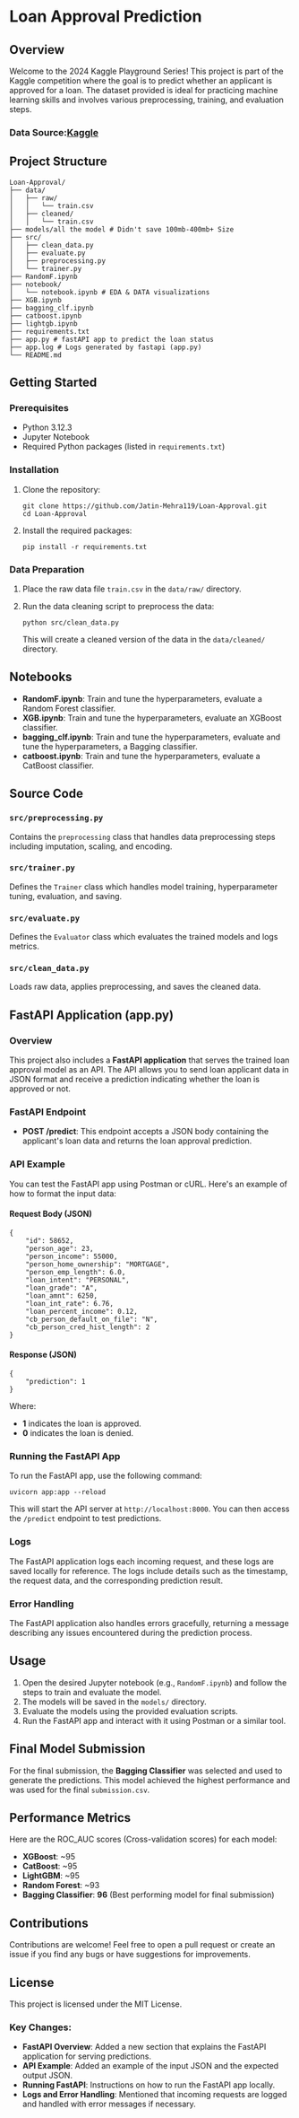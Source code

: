 # Loan Approval Prediction

## Overview

Welcome to the 2024 Kaggle Playground Series! This project is part of the Kaggle competition where the goal is to predict whether an applicant is approved for a loan. The dataset provided is ideal for practicing machine learning skills and involves various preprocessing, training, and evaluation steps.

### Data Source:[Kaggle](https://www.kaggle.com/competitions/playground-series-s4e10/data)
## Project Structure

```
Loan-Approval/
├── data/
│   ├── raw/
│   │   └── train.csv
│   ├── cleaned/
│   │   └── train.csv
├── models/all the model # Didn't save 100mb-400mb+ Size 
├── src/
│   ├── clean_data.py
│   ├── evaluate.py
│   ├── preprocessing.py
│   └── trainer.py
├── RandomF.ipynb
├── notebook/
│   └── notebook.ipynb # EDA & DATA visualizations
├── XGB.ipynb
├── bagging_clf.ipynb
├── catboost.ipynb
├── lightgb.ipynb
├── requirements.txt
├── app.py # fastAPI app to predict the loan status
├── app.log # Logs generated by fastapi (app.py)
└── README.md

```

## Getting Started

### Prerequisites

- Python 3.12.3
- Jupyter Notebook
- Required Python packages (listed in `requirements.txt`)

### Installation

1. Clone the repository:
    
    ```
    git clone https://github.com/Jatin-Mehra119/Loan-Approval.git
    cd Loan-Approval
    ```
    
2. Install the required packages:
    
    ```
    pip install -r requirements.txt
    ```

### Data Preparation

1. Place the raw data file `train.csv` in the `data/raw/` directory.
2. Run the data cleaning script to preprocess the data:
    
    ```
    python src/clean_data.py
    ```

    This will create a cleaned version of the data in the `data/cleaned/` directory.

## Notebooks

- **RandomF.ipynb**: Train and tune the hyperparameters, evaluate a Random Forest classifier.
- **XGB.ipynb**: Train and tune the hyperparameters, evaluate an XGBoost classifier.
- **bagging_clf.ipynb**: Train and tune the hyperparameters, evaluate and tune the hyperparameters, a Bagging classifier.
- **catboost.ipynb**: Train and tune the hyperparameters, evaluate a CatBoost classifier.

## Source Code

### `src/preprocessing.py`

Contains the `preprocessing` class that handles data preprocessing steps including imputation, scaling, and encoding.

### `src/trainer.py`

Defines the `Trainer` class which handles model training, hyperparameter tuning, evaluation, and saving.

### `src/evaluate.py`

Defines the `Evaluator` class which evaluates the trained models and logs metrics.

### `src/clean_data.py`

Loads raw data, applies preprocessing, and saves the cleaned data.

##  FastAPI Application (app.py)

### Overview

This project also includes a **FastAPI application** that serves the trained loan approval model as an API. The API allows you to send loan applicant data in JSON format and receive a prediction indicating whether the loan is approved or not.

### FastAPI Endpoint

- **POST /predict**: This endpoint accepts a JSON body containing the applicant's loan data and returns the loan approval prediction.

### API Example

You can test the FastAPI app using Postman or cURL. Here's an example of how to format the input data:

#### Request Body (JSON)

    {
        "id": 58652,
        "person_age": 23,
        "person_income": 55000,
        "person_home_ownership": "MORTGAGE",
        "person_emp_length": 6.0,
        "loan_intent": "PERSONAL",
        "loan_grade": "A",
        "loan_amnt": 6250,
        "loan_int_rate": 6.76,
        "loan_percent_income": 0.12,
        "cb_person_default_on_file": "N",
        "cb_person_cred_hist_length": 2
    }

#### Response (JSON)

    {
        "prediction": 1
    }

Where:

-   **1** indicates the loan is approved.
-   **0** indicates the loan is denied.

### Running the FastAPI App

To run the FastAPI app, use the following command:

    uvicorn app:app --reload 

This will start the API server at `http://localhost:8000`. You can then access the `/predict` endpoint to test predictions.

### Logs

The FastAPI application logs each incoming request, and these logs are saved locally for reference. The logs include details such as the timestamp, the request data, and the corresponding prediction result.

### Error Handling

The FastAPI application also handles errors gracefully, returning a message describing any issues encountered during the prediction process.

## Usage

1.  Open the desired Jupyter notebook (e.g., `RandomF.ipynb`) and follow the steps to train and evaluate the model.
2.  The models will be saved in the `models/` directory.
3.  Evaluate the models using the provided evaluation scripts.
4.  Run the FastAPI app and interact with it using Postman or a similar tool.

## Final Model Submission

For the final submission, the **Bagging Classifier** was selected and used to generate the predictions. This model achieved the highest performance and was used for the final `submission.csv`.

## Performance Metrics

Here are the ROC_AUC scores (Cross-validation scores) for each model:

-   **XGBoost**: ~95
-   **CatBoost**: ~95
-   **LightGBM**: ~95
-   **Random Forest**: ~93
-   **Bagging Classifier**: **96** (Best performing model for final submission)

## Contributions

Contributions are welcome! Feel free to open a pull request or create an issue if you find any bugs or have suggestions for improvements.

## License

This project is licensed under the MIT License.

 ### Key Changes:

- **FastAPI Overview**: Added a new section that explains the FastAPI application for serving predictions.
- **API Example**: Added an example of the input JSON and the expected output JSON.
- **Running FastAPI**: Instructions on how to run the FastAPI app locally.
- **Logs and Error Handling**: Mentioned that incoming requests are logged and handled with error messages if necessary.
